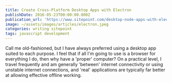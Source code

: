 ```yaml
---
title: Create Cross-Platform Desktop Apps with Electron
publishDate: 2016-05-23T00:00:00.000Z
publication_url: 'https://www.sitepoint.com/desktop-node-apps-with-electron/'
image: ~/assets/images/articles/electron.jpeg
categories: writing sitepoint
tags: javascript development
---
```


Call me old-fashioned, but I have always preferred using a desktop app suited to each purpose. I feel that if all I'm going to use is a browser for everything I do, then why have a 'proper' computer? On a practical level, I travel frequently and am generally 'between' internet connectivity or using unstable internet connections, and 'real' applications are typically far better at allowing effective offline working.
